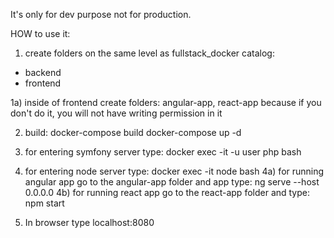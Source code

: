 It's only for dev purpose not for production.

HOW to use it:
1) create folders on the same level as fullstack_docker catalog:
- backend
- frontend

1a) inside of frontend create folders:
angular-app, react-app
because if you don't do it, you will not have writing permission in it

2) build:
docker-compose build
docker-compose up -d

3) for entering symfony server type:
docker exec -it -u user php bash

4) for entering node server type:
docker exec -it node bash
4a) for running angular app go to the angular-app folder and app type:
ng serve --host 0.0.0.0
4b) for running react app go to the react-app folder and type:
npm start

5) In browser type localhost:8080
